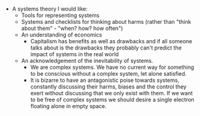 - A systems theory I would like:
	- Tools for representing systems
	- Systems and checklists for thinking about harms (rather than "think about them" - "when? how? how often")
	- An understanding of economics
		- Capitalism has benefits as well as drawbacks and if all someone talks about is the drawbacks they probably can't predict the impact of systems in the real world
	- An acknowledgement of the inevitability of systems.
		- We are complex systems. We have no current way for something to be conscious without a complex system, let alone satisfied.
		- It is bizarre to have an antagonistic poise towards systems, constantly discussing their harms, biases and the control they exert without discussing that we only exist with them. If we want to be free of complex systems we should desire a single electron floating alone in empty space.